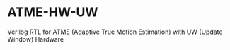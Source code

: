 ATME-HW-UW
==========

Verilog RTL for ATME (Adaptive True Motion Estimation) with UW (Update Window) Hardware